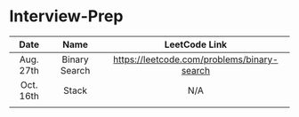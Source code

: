 # Interview-Prep

|     Date    |      Name     |                LeetCode Link                |
|:-----------:|:-------------:|:-------------------------------------------:|
| Aug. 27th   | Binary Search | https://leetcode.com/problems/binary-search |
| Oct. 16th   | Stack         | N/A                                         |
|             |               |                                             |
